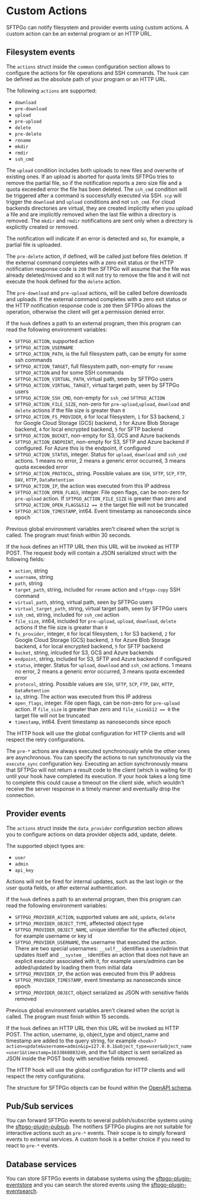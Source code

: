 # Custom Actions

SFTPGo can notify filesystem and provider events using custom actions. A custom action can be an external program or an HTTP URL.

## Filesystem events

The `actions` struct inside the `common` configuration section allows to configure the actions for file operations and SSH commands.
The `hook` can be defined as the absolute path of your program or an HTTP URL.

The following `actions` are supported:

- `download`
- `pre-download`
- `upload`
- `pre-upload`
- `delete`
- `pre-delete`
- `rename`
- `mkdir`
- `rmdir`
- `ssh_cmd`

The `upload` condition includes both uploads to new files and overwrite of existing ones. If an upload is aborted for quota limits SFTPGo tries to remove the partial file, so if the notification reports a zero size file and a quota exceeded error the file has been deleted. The `ssh_cmd` condition will be triggered after a command is successfully executed via SSH. `scp` will trigger the `download` and `upload` conditions and not `ssh_cmd`.
For cloud backends directories are virtual, they are created implicitly when you upload a file and are implicitly removed when the last file within a directory is removed. The `mkdir` and `rmdir` notifications are sent only when a directory is explicitly created or removed.

The notification will indicate if an error is detected and so, for example, a partial file is uploaded.

The `pre-delete` action, if defined, will be called just before files deletion. If the external command completes with a zero exit status or the HTTP notification response code is `200` then SFTPGo will assume that the file was already deleted/moved and so it will not try to remove the file and it will not execute the hook defined for the `delete` action.

The `pre-download` and `pre-upload` actions, will be called before downloads and uploads. If the external command completes with a zero exit status or the HTTP notification response code is `200` then SFTPGo allows the operation, otherwise the client will get a permission denied error.

If the `hook` defines a path to an external program, then this program can read the following environment variables:

- `SFTPGO_ACTION`, supported action
- `SFTPGO_ACTION_USERNAME`
- `SFTPGO_ACTION_PATH`, is the full filesystem path, can be empty for some ssh commands
- `SFTPGO_ACTION_TARGET`, full filesystem path, non-empty for `rename` `SFTPGO_ACTION` and for some SSH commands
- `SFTPGO_ACTION_VIRTUAL_PATH`, virtual path, seen by SFTPGo users
- `SFTPGO_ACTION_VIRTUAL_TARGET`, virtual target path, seen by SFTPGo users
- `SFTPGO_ACTION_SSH_CMD`, non-empty for `ssh_cmd` `SFTPGO_ACTION`
- `SFTPGO_ACTION_FILE_SIZE`, non-zero for `pre-upload`,`upload`, `download` and `delete` actions if the file size is greater than `0`
- `SFTPGO_ACTION_FS_PROVIDER`, `0` for local filesystem, `1` for S3 backend, `2` for Google Cloud Storage (GCS) backend, `3` for Azure Blob Storage backend, `4` for local encrypted backend, `5` for SFTP backend
- `SFTPGO_ACTION_BUCKET`, non-empty for S3, GCS and Azure backends
- `SFTPGO_ACTION_ENDPOINT`, non-empty for S3, SFTP and Azure backend if configured. For Azure this is the endpoint, if configured
- `SFTPGO_ACTION_STATUS`, integer. Status for `upload`, `download` and `ssh_cmd` actions. 1 means no error, 2 means a generic error occurred, 3 means quota exceeded error
- `SFTPGO_ACTION_PROTOCOL`, string. Possible values are `SSH`, `SFTP`, `SCP`, `FTP`, `DAV`, `HTTP`, `DataRetention`
- `SFTPGO_ACTION_IP`, the action was executed from this IP address
- `SFTPGO_ACTION_OPEN_FLAGS`, integer. File open flags, can be non-zero for `pre-upload` action. If `SFTPGO_ACTION_FILE_SIZE` is greater than zero and `SFTPGO_ACTION_OPEN_FLAGS&512 == 0` the target file will not be truncated
- `SFTPGO_ACTION_TIMESTAMP`, int64. Event timestamp as nanoseconds since epoch

Previous global environment variables aren't cleared when the script is called.
The program must finish within 30 seconds.

If the `hook` defines an HTTP URL then this URL will be invoked as HTTP POST. The request body will contain a JSON serialized struct with the following fields:

- `action`, string
- `username`, string
- `path`, string
- `target_path`, string, included for `rename` action and `sftpgo-copy` SSH command
- `virtual_path`, string, virtual path, seen by SFTPGo users
- `virtual_target_path`, string, virtual target path, seen by SFTPGo users
- `ssh_cmd`, string, included for `ssh_cmd` action
- `file_size`, int64, included for `pre-upload`, `upload`, `download`, `delete` actions if the file size is greater than `0`
- `fs_provider`, integer, `0` for local filesystem, `1` for S3 backend, `2` for Google Cloud Storage (GCS) backend, `3` for Azure Blob Storage backend, `4` for local encrypted backend, `5` for SFTP backend
- `bucket`, string, inlcuded for S3, GCS and Azure backends
- `endpoint`, string, included for S3, SFTP and Azure backend if configured
- `status`, integer. Status for `upload`, `download` and `ssh_cmd` actions. 1 means no error, 2 means a generic error occurred, 3 means quota exceeded error
- `protocol`, string. Possible values are `SSH`, `SFTP`, `SCP`, `FTP`, `DAV`, `HTTP`, `DataRetention`
- `ip`, string. The action was executed from this IP address
- `open_flags`, integer. File open flags, can be non-zero for `pre-upload` action. If `file_size` is greater than zero and `file_size&512 == 0` the target file will not be truncated
- `timestamp`, int64. Event timestamp as nanoseconds since epoch

The HTTP hook will use the global configuration for HTTP clients and will respect the retry configurations.

The `pre-*` actions are always executed synchronously while the other ones are asynchronous. You can specify the actions to run synchronously via the `execute_sync` configuration key. Executing an action synchronously means that SFTPGo will not return a result code to the client (which is waiting for it) until your hook have completed its execution. If your hook takes a long time to complete this could cause a timeout on the client side, which wouldn't receive the server response in a timely manner and eventually drop the connection.

## Provider events

The `actions` struct inside the `data_provider` configuration section allows you to configure actions on data provider objects add, update, delete.

The supported object types are:

- `user`
- `admin`
- `api_key`

Actions will not be fired for internal updates, such as the last login or the user quota fields, or after external authentication.

If the `hook` defines a path to an external program, then this program can read the following environment variables:

- `SFTPGO_PROVIDER_ACTION`, supported values are `add`, `update`, `delete`
- `SFTPGO_PROVIDER_OBJECT_TYPE`, affetected object type
- `SFTPGO_PROVIDER_OBJECT_NAME`, unique identifier for the affected object, for example username or key id
- `SFTPGO_PROVIDER_USERNAME`, the username that executed the action. There are two special usernames: `__self__` identifies a user/admin that updates itself and `__system__` identifies an action that does not have an explicit executor associated with it, for example users/admins can be added/updated by loading them from initial data
- `SFTPGO_PROVIDER_IP`, the action was executed from this IP address
- `SFTPGO_PROVIDER_TIMESTAMP`, event timestamp as nanoseconds since epoch
- `SFTPGO_PROVIDER_OBJECT`, object serialized as JSON with sensitive fields removed

Previous global environment variables aren't cleared when the script is called.
The program must finish within 15 seconds.

If the `hook` defines an HTTP URL then this URL will be invoked as HTTP POST. The action, username, ip, object_type and object_name and timestamp are added to the query string, for example `<hook>?action=update&username=admin&ip=127.0.0.1&object_type=user&object_name=user1&timestamp=1633860803249`, and the full object is sent serialized as JSON inside the POST body with sensitive fields removed.

The HTTP hook will use the global configuration for HTTP clients and will respect the retry configurations.

The structure for SFTPGo objects can be found within the [OpenAPI schema](../httpd/schema/openapi.yaml).

## Pub/Sub services

You can forward SFTPGo events to several publish/subscribe systems using the [sftpgo-plugin-pubsub](https://github.com/sftpgo/sftpgo-plugin-pubsub). The notifiers SFTPGo plugins are not suitable for interactive actions such as `pre-*` events. Their scope is to simply forward events to external services. A custom hook is a better choice if you need to react to `pre-*` events.

## Database services

You can store SFTPGo events in database systems using the [sftpgo-plugin-eventstore](https://github.com/sftpgo/sftpgo-plugin-eventstore) and you can search the stored events using the [sftpgo-plugin-eventsearch](https://github.com/sftpgo/sftpgo-plugin-eventsearch).
